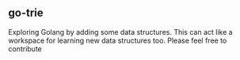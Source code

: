 ## go-trie
Exploring Golang by adding some data structures. This can act like a workspace for learning new data structures too. Please feel free to contribute
